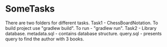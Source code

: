 # SomeTasks
There are two folders for different tasks.
Task1 - ChessBoardNotation.
  To build project use "gradlew build".
  To run - "gradlew run".
Task2 - Library database.
  metadata.sql - contains database structure.
  query.sql - presents query to find the author with 3 books.
